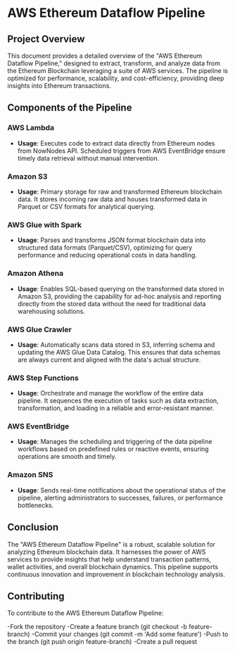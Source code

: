 # AWS Ethereum Dataflow Pipeline

## Project Overview

This document provides a detailed overview of the "AWS Ethereum Dataflow Pipeline," designed to extract, transform, and analyze data from the Ethereum Blockchain leveraging a suite of AWS services. The pipeline is optimized for performance, scalability, and cost-efficiency, providing deep insights into Ethereum transactions.

## Components of the Pipeline

### AWS Lambda

- **Usage**: Executes code to extract data directly from Ethereum nodes from NowNodes API. Scheduled triggers from AWS EventBridge ensure timely data retrieval without manual intervention.

### Amazon S3

- **Usage**: Primary storage for raw and transformed Ethereum blockchain data. It stores incoming raw data and houses transformed data in Parquet or CSV formats for analytical querying.

### AWS Glue with Spark

- **Usage**: Parses and transforms JSON format blockchain data into structured data formats (Parquet/CSV), optimizing for query performance and reducing operational costs in data handling.

### Amazon Athena

- **Usage**: Enables SQL-based querying on the transformed data stored in Amazon S3, providing the capability for ad-hoc analysis and reporting directly from the stored data without the need for traditional data warehousing solutions.

### AWS Glue Crawler

- **Usage**: Automatically scans data stored in S3, inferring schema and updating the AWS Glue Data Catalog. This ensures that data schemas are always current and aligned with the data's actual structure.

### AWS Step Functions

- **Usage**: Orchestrate and manage the workflow of the entire data pipeline. It sequences the execution of tasks such as data extraction, transformation, and loading in a reliable and error-resistant manner.

### AWS EventBridge

- **Usage**: Manages the scheduling and triggering of the data pipeline workflows based on predefined rules or reactive events, ensuring operations are smooth and timely.

### Amazon SNS

- **Usage**: Sends real-time notifications about the operational status of the pipeline, alerting administrators to successes, failures, or performance bottlenecks.

## Conclusion

The "AWS Ethereum Dataflow Pipeline" is a robust, scalable solution for analyzing Ethereum blockchain data. It harnesses the power of AWS services to provide insights that help understand transaction patterns, wallet activities, and overall blockchain dynamics. This pipeline supports continuous innovation and improvement in blockchain technology analysis.

## Contributing
To contribute to the AWS Ethereum Dataflow Pipeline:

-Fork the repository 
-Create a feature branch (git checkout -b feature-branch) 
-Commit your changes (git commit -m 'Add some feature') 
-Push to the branch (git push origin feature-branch) 
-Create a pull request
